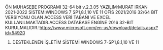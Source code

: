 ÖN MUHASEBE PROGRAMI 32-64 bit v.2.3.05
YAZILIM:MURAT IRKAN 2021-2022 SİSTEM:WINDOWS 7 SP1,8.1,10 VE 11
OFİS 2021/2016 32/64 BIT VERSIYONU OLAN ACCESS VERİ TABANI VE EXCEL KULLANILMAKTADIR.ACCESS DATABASE ENGİNE 2016 32-BIT  
KURULMALIDIR.!https://www.microsoft.com/en-us/download/details.aspx?id=54920
1. DESTEKLENEN İŞLETİM SİSTEMİ WINDOWS 7-SP1,8.1,10 VE 11 




